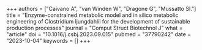 +++
authors = ["Caivano A", "van Winden W", "Dragone G", "Mussatto SI."]
title = "Enzyme-constrained metabolic model and in silico metabolic engineering of Clostridium ljungdahlii for the development of sustainable production processes"
journal = "Comput Struct Biotechnol J"
what = "article"
doi = "10.1016/j.csbj.2023.09.015"
pubmed = "37790242"
date = "2023-10-04"
keywords = []
+++

